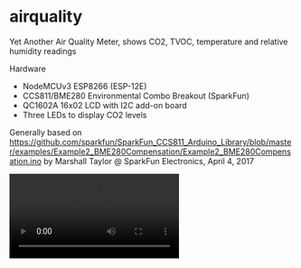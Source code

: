 # airquality

Yet Another Air Quality Meter, shows CO2, TVOC, temperature and relative humidity readings

Hardware
* NodeMCUv3 ESP8266 (ESP-12E)
* CCS811/BME280 Environmental Combo Breakout (SparkFun)
* QC1602A 16x02 LCD with I2C add-on board
* Three LEDs to display CO2 levels

Generally based on https://github.com/sparkfun/SparkFun_CCS811_Arduino_Library/blob/master/examples/Example2_BME280Compensation/Example2_BME280Compensation.ino by Marshall Taylor @ SparkFun Electronics, April 4, 2017

![Gif of system running](https://i.imgur.com/FzSuMPB.mp4)